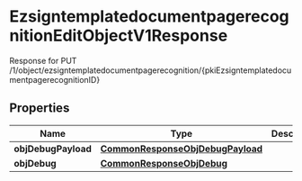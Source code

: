 

# EzsigntemplatedocumentpagerecognitionEditObjectV1Response

Response for PUT /1/object/ezsigntemplatedocumentpagerecognition/{pkiEzsigntemplatedocumentpagerecognitionID}

## Properties

| Name | Type | Description | Notes |
|------------ | ------------- | ------------- | -------------|
|**objDebugPayload** | [**CommonResponseObjDebugPayload**](CommonResponseObjDebugPayload.md) |  |  |
|**objDebug** | [**CommonResponseObjDebug**](CommonResponseObjDebug.md) |  |  [optional] |



